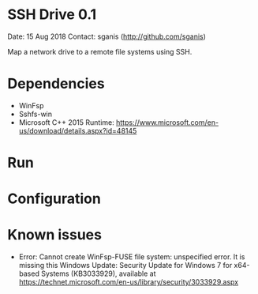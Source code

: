 # SSH Drive 0.1

Date: 15 Aug 2018
Contact: sganis (http://github.com/sganis)

Map a network drive to a remote file systems using SSH.

# Dependencies

- WinFsp
- Sshfs-win
- Microsoft C++ 2015 Runtime:
  https://www.microsoft.com/en-us/download/details.aspx?id=48145

# Run



# Configuration



# Known issues

- Error: Cannot create WinFsp-FUSE file system: unspecified error.
  It is missing this Windows Update: Security Update for Windows 7 for x64-based Systems (KB3033929), available at https://technet.microsoft.com/en-us/library/security/3033929.aspx

